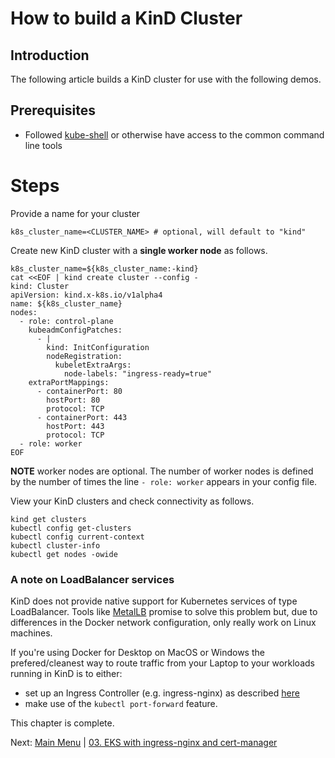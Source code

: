 # How to build a KinD Cluster

## Introduction

The following article builds a KinD cluster for use with the following demos.

## Prerequisites

- Followed [kube-shell](https://github.com/amcginlay/kube-shell) or otherwise have access to the common command line tools

# Steps

Provide a name for your cluster
```
k8s_cluster_name=<CLUSTER_NAME> # optional, will default to "kind"
```

Create new KinD cluster with a **single worker node** as follows.
```
k8s_cluster_name=${k8s_cluster_name:-kind}
cat <<EOF | kind create cluster --config -
kind: Cluster
apiVersion: kind.x-k8s.io/v1alpha4
name: ${k8s_cluster_name}
nodes:
  - role: control-plane
    kubeadmConfigPatches:
      - |
        kind: InitConfiguration
        nodeRegistration:
          kubeletExtraArgs:
            node-labels: "ingress-ready=true"        
    extraPortMappings:
      - containerPort: 80
        hostPort: 80
        protocol: TCP
      - containerPort: 443
        hostPort: 443
        protocol: TCP
  - role: worker
EOF
```

**NOTE** worker nodes are optional. The number of worker nodes is defined by the number of times the line `- role: worker` appears in your config file.

View your KinD clusters and check connectivity as follows.
```
kind get clusters
kubectl config get-clusters
kubectl config current-context
kubectl cluster-info
kubectl get nodes -owide
```

### A note on LoadBalancer services

KinD does not provide native support for Kubernetes services of type LoadBalancer.
Tools like [MetalLB](https://kind.sigs.k8s.io/docs/user/loadbalancer/) promise to solve this problem but, due to differences in the Docker network configuration, only really work on Linux machines.

If you're using Docker for Desktop on MacOS or Windows the prefered/cleanest way to route traffic from your Laptop to your workloads running in KinD is to either:

- set up an Ingress Controller (e.g. ingress-nginx) as described [here](https://kind.sigs.k8s.io/docs/user/ingress/)
- make use of the `kubectl port-forward` feature.

<!-- switch images from hashicorp/http-echo:0.2.3 to larstobi/http-echo:0.2.4 to avoid aarch64 compatibility issues -->

This chapter is complete.

Next: [Main Menu](/README.md) | [03. EKS with ingress-nginx and cert-manager](../03-eks-ingress-nginx-cert-manager/README.md)
